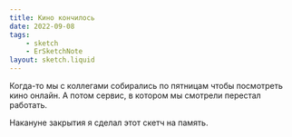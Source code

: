 ```yaml
---
title: Кино кончилось
date: 2022-09-08
tags:
    - sketch
    - ErSketchNote
layout: sketch.liquid
---
```


Когда-то мы с коллегами собирались по пятницам чтобы посмотреть кино онлайн. А потом сервис, в котором мы смотрели перестал работать.

Накануне закрытия я сделал этот скетч на память.
